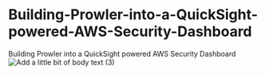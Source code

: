 # Building-Prowler-into-a-QuickSight-powered-AWS-Security-Dashboard
Building Prowler into a QuickSight powered AWS Security Dashboard
![Add a little bit of body text (3)](https://github.com/sankalpsp07/Building-Prowler-into-a-QuickSight-powered-AWS-Security-Dashboard/assets/77071390/eba053bb-1213-4b02-baea-f07db9275c34)
